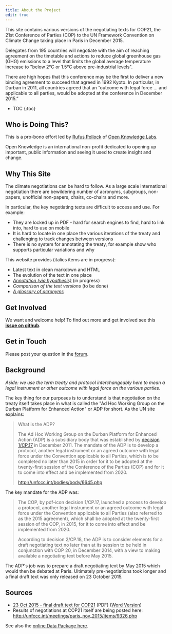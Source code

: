 ```yaml
---
title: About the Project
edit: true
---
```


This site contains various versions of the negotiating texts for COP21, the 21st Conference of Parties (COP) to the UN Framework Convention on Climate Change taking place in Paris in December 2015.

Delegates from 195 countries will negotiate with the aim of reaching agreement on the timetable and actions to reduce global greenhouse gas (GHG) emissions to a level that limits the global average temperature increase to "below 2°C or 1.5°C above pre-industrial levels".  

There are high hopes that this conference may be the first to deliver a new binding agreement to succeed that agreed in 1992 Kyoto. In particular, in Durban in 2011, all countries agreed that an “outcome with legal force ... and applicable to all parties, would be adopted at the conference in December 2015.”

* TOC
{:toc}

## Who is Doing This?

This is a pro-bono effort led by <a href="https://discuss.okfn.org/users/rufuspollock">Rufus Pollock</a> of <a href="http://okfnlabs.org/">Open Knowledge Labs</a>.

Open Knowledge is an international non-profit dedicated to opening up important, public information and seeing it used to create insight and change.

## Why This Site

The climate negotiations can be hard to follow. As a large scale international negotiation there are bewildering number of acronyms, subgroups, non-papers, unofficial non-papers, chairs, co-chairs and more.

In particular, the key negotiating texts are difficult to access and use. For example:

* They are locked up in PDF - hard for search engines to find, hard to link into, hard to use on mobile
* It is hard to locate in one place the various iterations of the treaty and challenging to track changes between versions
* There is no system for annotating the treaty, for example show who supports particular variations and why

This website provides (italics items are in progress):

* Latest text in clean markdown and HTML
* The evolution of the text in one place
* *[Annotation (via hypothesis)][anno]* (in progress)
* *Comparison of the text versions* (to be done)
* *[A glossary of acronyms][glossary]*

[glossary]: https://github.com/okfn/cop21/issues/7
[anno]: https://github.com/okfn/cop21/issues/8

## Get Involved

We want and welcome help! To find out more and get involved see this **[issue on github][help]**.

[help]: https://github.com/okfn/cop21/issues/11

## Get in Touch

Please post your question in the [forum][].

[forum]: https://discuss.okfn.org/t/cop21-negotiating-texts-project/1647

## Background

*Aside: we use the term treaty and protocol interchangeably here to mean a legal instrument or other outcome with legal force on the various parties*.

The key thing for our purposes is to understand is that negotiation on the treaty itself takes place in what is called the "Ad Hoc Working Group on the Durban Platform for Enhanced Action" or ADP for short. As the UN site explains:

> What is the ADP?
>
> The Ad Hoc Working Group on the Durban Platform for Enhanced Action (ADP) is
> a subsidiary body that was established by [decision
> 1/CP.17](http://unfccc.int/resource/docs/2011/cop17/eng/09a01.pdf#page=2) in
> December 2011. The mandate of the ADP is to develop a protocol, another legal
> instrument or an agreed outcome with legal force under the Convention
> applicable to all Parties, which is to be completed no later than 2015 in
> order for it to be adopted at the twenty-first session of the Conference of
> the Parties (COP) and for it to come into effect and be implemented from
> 2020.
>
> http://unfccc.int/bodies/body/6645.php

The key mandate for the ADP was:

> The COP, by pdf-icon decision 1/CP.17, launched a process to develop a
> protocol, another legal instrument or an agreed outcome with legal force
> under the Convention applicable to all Parties (also referred to as the 2015
> agreement), which shall be adopted at the twenty-first session of the COP, in
> 2015, for it to come into effect and be implemented from 2020.
> 
> According to decision 2/CP.18, the ADP is to consider elements for a draft
> negotiating text no later than at its session to be held in conjunction with
> COP 20, in December 2014, with a view to making available a negotiating text
> before May 2015. 

The ADP's job was to prepare a draft negotiating text by May 2015 which would
then be debated at Paris. Ultimately pre-negotiations took longer and a final
draft text was only released on 23 October 2015.

## Sources

* [23 Oct 2015 - final draft text for COP21][23oct] (PDF) ([Word Version][23octword])
* Results of negotiations at COP21 itself are being posted here: http://unfccc.int/meetings/paris_nov_2015/items/9326.php


See also the [online Data Package here][online].

[23oct]: http://unfccc.int/resource/docs/2015/adp2/eng/11infnot.pdf
[23octword]: https://unfccc.int/files/bodies/awg/application/vnd.openxmlformats-officedocument.wordprocessingml.document/ws_1_and_2_2330_.docx
[online]: http://data.okfn.org/tools/view?url=https%3A%2F%2Fgithub.com%2Fokfn%2Fcop21#data

